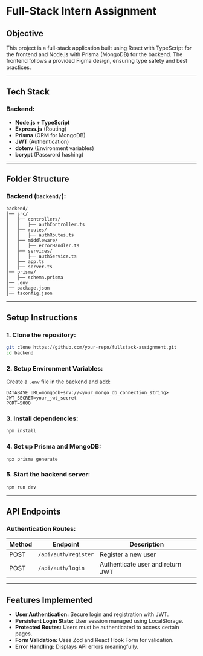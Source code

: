 # Full-Stack Intern Assignment

## Objective
This project is a full-stack application built using React with TypeScript for the frontend and Node.js with Prisma (MongoDB) for the backend. The frontend follows a provided Figma design, ensuring type safety and best practices.

---

## Tech Stack

### Backend:
- **Node.js + TypeScript**
- **Express.js** (Routing)
- **Prisma** (ORM for MongoDB)
- **JWT** (Authentication)
- **dotenv** (Environment variables)
- **bcrypt** (Password hashing)

---

## Folder Structure


### **Backend (`backend/`):**
```
backend/
│── src/
│   ├── controllers/
│   │   ├── authController.ts
│   ├── routes/
│   │   ├── authRoutes.ts
│   ├── middleware/
│   │   ├── errorHandler.ts
│   ├── services/
│   │   ├── authService.ts
│   ├── app.ts
│   ├── server.ts
│── prisma/
│   ├── schema.prisma
│── .env
│── package.json
│── tsconfig.json
```

---

## Setup Instructions

### **1. Clone the repository:**
```sh
git clone https://github.com/your-repo/fullstack-assignment.git
cd backend
```

### **2. Setup Environment Variables:**
Create a `.env` file in the backend and add:
```env
DATABASE_URL=mongodb+srv://<your_mongo_db_connection_string>
JWT_SECRET=your_jwt_secret
PORT=5000
```

### **3. Install dependencies:**
```sh
npm install
```

### **4. Set up Prisma and MongoDB:**
```sh
npx prisma generate
```

### **5. Start the backend server:**
```sh
npm run dev
```

---

## API Endpoints

### **Authentication Routes:**
| Method | Endpoint        | Description               |
|--------|---------------|---------------------------|
| POST   | `/api/auth/register` | Register a new user |
| POST   | `/api/auth/login` | Authenticate user and return JWT |

---

## Features Implemented
- **User Authentication:** Secure login and registration with JWT.
- **Persistent Login State:** User session managed using LocalStorage.
- **Protected Routes:** Users must be authenticated to access certain pages.
- **Form Validation:** Uses Zod and React Hook Form for validation.
- **Error Handling:** Displays API errors meaningfully.




